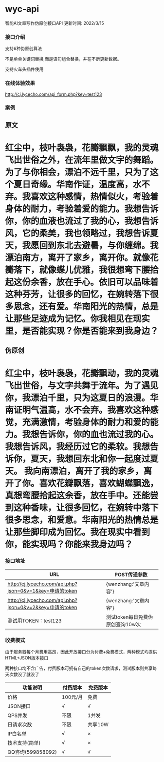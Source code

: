# wyc-api

智能AI文章写作伪原创接口API 更新时间: 2022/3/15

### 接口介绍

支持6种伪原创算法

不是单单关键词替换,而是语句组合替换，并在不断更新数据。

支持火车头插件使用

### 在线体验效果
http://cj.lycecho.com/api_form.php?key=test123

### 案例
## 原文
# 红尘中，枝叶袅袅，花瓣飘飘，我的灵魂飞出世俗之外，在流年里做文字的舞蹈。为了与你相会，漂泊不远千里，只为了这个夏日奇缘。华南作证，温度高，水不弃。我喜欢这种感情，热情似火，考验着身体的耐力，考验着爱的能力。我想告诉你，你的血液也流过了我的心，我想告诉风，它的柔美，我也领略过，我想告诉夏天，我愿回到东北去避暑，与你缠绵。我漂泊南方，离开了家乡，离开你。就像花瓣落下，就像蝶儿优雅，我很想弯下腰拾起这份余香，放在手心。依旧可以品味着这种芬芳，让很多的回忆，在婉转落下很多思念，还有爱。华南阳光的热情，总是让那些足迹成为记忆。你我相见在现实里，是否能实现？你是否能来到我身边？

## 伪原创
# 红尘中，枝叶袅袅，花瓣飘动，我的灵魂飞出世俗，与文字共舞于流年。为了遇见你，我漂泊千里，只为这夏日的浪漫。华南证明气温高，水不会弃。我喜欢这种感觉，充满激情，考验身体的耐力和爱的能力。我想告诉你，你的血也流过我的心。我想告诉风，我经历过它的柔软。我想告诉你，夏天，我想回东北和你一起度过夏天。 我向南漂泊，离开了我的家乡，离开了你。喜欢花瓣飘落，喜欢蝴蝶飘逸，真想弯腰拾起这余香，放在手中。还能尝到这种香味，让很多回忆，在婉转中落下很多思念，和爱意。华南阳光的热情总是让那些脚印成为回忆。我在现实中看到你，能实现吗？你能来我身边吗？


### 接口地址

| URL                            | POST传递参数                    |
| ------------------------------ | --------------------------- |
| http://cj.lycecho.com/api.php?json=0&v=1&key=申请的token | {wenzhang:'文章内容'}    |
| http://cj.lycecho.com/api.php?json=0&v=2&key=申请的token | {wenzhang:'文章内容'}   | 
| 测试用TOKEN：test123           | 测试token每日免费伪原创查询10w次 | |



### 收费模式

由于服务器每个月费用高昂，因此开放接口分为付费+免费模式，两种模式均提供HTML+JSON版本接口

两种接口均不含广告，付费版本可拥有自己的token次数请求，测试版本则共享每天次数没了就没了

| 功能说明             | 付费版本 | 免费版本 |
| -------------------- | -------- | -------- |
| 价格                 | 100元/月  | 免费     |
| JSON接口             | √        | √        |
| QPS并发              | 不限     | 1并发    |
| 日请求次数           | 不限    | 共享10W      |
| IP白名单             | √        | ×        |
| 技术支持(简单)       | √        | ×        |
| QQ咨询(599858092) | √        | √        |
